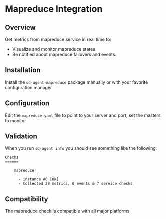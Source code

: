 # Mapreduce Integration

## Overview

Get metrics from mapreduce service in real time to:

* Visualize and monitor mapreduce states
* Be notified about mapreduce failovers and events.

## Installation

Install the `sd-agent-mapreduce` package manually or with your favorite configuration manager

## Configuration

Edit the `mapreduce.yaml` file to point to your server and port, set the masters to monitor

## Validation

When you run `sd-agent info` you should see something like the following:

    Checks
    ======

        mapreduce
        -----------
          - instance #0 [OK]
          - Collected 39 metrics, 0 events & 7 service checks

## Compatibility

The mapreduce check is compatible with all major platforms
